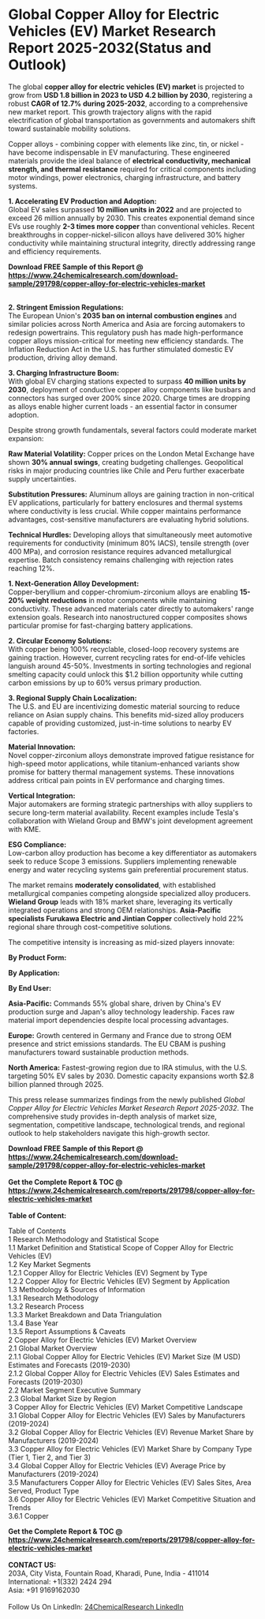 <h1>Global Copper Alloy for Electric Vehicles (EV) Market Research Report 2025-2032(Status and Outlook)</h1><p>The global <strong>copper alloy for electric vehicles (EV) market</strong> is projected to grow from <strong>USD 1.8 billion in 2023 to USD 4.2 billion by 2030</strong>, registering a robust <strong>CAGR of 12.7% during 2025-2032</strong>, according to a comprehensive new market report. This growth trajectory aligns with the rapid electrification of global transportation as governments and automakers shift toward sustainable mobility solutions.</p><p>Copper alloys - combining copper with elements like zinc, tin, or nickel - have become indispensable in EV manufacturing. These engineered materials provide the ideal balance of <strong>electrical conductivity, mechanical strength, and thermal resistance</strong> required for critical components including motor windings, power electronics, charging infrastructure, and battery systems.</p><p><strong>1. Accelerating EV Production and Adoption:</strong><br>
Global EV sales surpassed <strong>10 million units in 2022</strong> and are projected to exceed 26 million annually by 2030. This creates exponential demand since EVs use roughly <strong>2-3 times more copper</strong> than conventional vehicles. Recent breakthroughs in copper-nickel-silicon alloys have delivered 30% higher conductivity while maintaining structural integrity, directly addressing range and efficiency requirements.</p><div><b>Download FREE Sample of this Report @ 
            <a href="https://www.24chemicalresearch.com/download-sample/291798/copper-alloy-for-electric-vehicles-market">
            https://www.24chemicalresearch.com/download-sample/291798/copper-alloy-for-electric-vehicles-market</a></b></div><br><p><strong>2. Stringent Emission Regulations:</strong><br>
The European Union's <strong>2035 ban on internal combustion engines</strong> and similar policies across North America and Asia are forcing automakers to redesign powertrains. This regulatory push has made high-performance copper alloys mission-critical for meeting new efficiency standards. The Inflation Reduction Act in the U.S. has further stimulated domestic EV production, driving alloy demand.</p><p><strong>3. Charging Infrastructure Boom:</strong><br>
With global EV charging stations expected to surpass <strong>40 million units by 2030</strong>, deployment of conductive copper alloy components like busbars and connectors has surged over 200% since 2020. Charge times are dropping as alloys enable higher current loads - an essential factor in consumer adoption.</p><p>Despite strong growth fundamentals, several factors could moderate market expansion:</p><p><strong>Raw Material Volatility:</strong> Copper prices on the London Metal Exchange have shown <strong>30% annual swings</strong>, creating budgeting challenges. Geopolitical risks in major producing countries like Chile and Peru further exacerbate supply uncertainties.</p><p><strong>Substitution Pressures:</strong> Aluminum alloys are gaining traction in non-critical EV applications, particularly for battery enclosures and thermal systems where conductivity is less crucial. While copper maintains performance advantages, cost-sensitive manufacturers are evaluating hybrid solutions.</p><p><strong>Technical Hurdles:</strong> Developing alloys that simultaneously meet automotive requirements for conductivity (minimum 80% IACS), tensile strength (over 400 MPa), and corrosion resistance requires advanced metallurgical expertise. Batch consistency remains challenging with rejection rates reaching 12%.</p><p><strong>1. Next-Generation Alloy Development:</strong><br>
Copper-beryllium and copper-chromium-zirconium alloys are enabling <strong>15-20% weight reductions</strong> in motor components while maintaining conductivity. These advanced materials cater directly to automakers' range extension goals. Research into nanostructured copper composites shows particular promise for fast-charging battery applications.</p><p><strong>2. Circular Economy Solutions:</strong><br>
With copper being 100% recyclable, closed-loop recovery systems are gaining traction. However, current recycling rates for end-of-life vehicles languish around 45-50%. Investments in sorting technologies and regional smelting capacity could unlock this $1.2 billion opportunity while cutting carbon emissions by up to 60% versus primary production.</p><p><strong>3. Regional Supply Chain Localization:</strong><br>
The U.S. and EU are incentivizing domestic material sourcing to reduce reliance on Asian supply chains. This benefits mid-sized alloy producers capable of providing customized, just-in-time solutions to nearby EV factories.</p><p><strong>Material Innovation:</strong><br>
	Novel copper-zirconium alloys demonstrate improved fatigue resistance for high-speed motor applications, while titanium-enhanced variants show promise for battery thermal management systems. These innovations address critical pain points in EV performance and charging times.</p><p><strong>Vertical Integration:</strong><br>
	Major automakers are forming strategic partnerships with alloy suppliers to secure long-term material availability. Recent examples include Tesla's collaboration with Wieland Group and BMW's joint development agreement with KME.</p><p><strong>ESG Compliance:</strong><br>
	Low-carbon alloy production has become a key differentiator as automakers seek to reduce Scope 3 emissions. Suppliers implementing renewable energy and water recycling systems gain preferential procurement status.</p><p>The market remains <strong>moderately consolidated</strong>, with established metallurgical companies competing alongside specialized alloy producers. <strong>Wieland Group</strong> leads with 18% market share, leveraging its vertically integrated operations and strong OEM relationships. <strong>Asia-Pacific specialists Furukawa Electric and Jintian Copper</strong> collectively hold 22% regional share through cost-competitive solutions.</p><p>The competitive intensity is increasing as mid-sized players innovate:</p><p><strong>By Product Form:</strong></p><p><strong>By Application:</strong></p><p><strong>By End User:</strong></p><p><strong>Asia-Pacific:</strong> Commands 55% global share, driven by China's EV production surge and Japan's alloy technology leadership. Faces raw material import dependencies despite local processing advantages.</p><p><strong>Europe:</strong> Growth centered in Germany and France due to strong OEM presence and strict emissions standards. The EU CBAM is pushing manufacturers toward sustainable production methods.</p><p><strong>North America:</strong> Fastest-growing region due to IRA stimulus, with the U.S. targeting 50% EV sales by 2030. Domestic capacity expansions worth $2.8 billion planned through 2025.</p><p>This press release summarizes findings from the newly published <em>Global Copper Alloy for Electric Vehicles Market Research Report 2025-2032</em>. The comprehensive study provides in-depth analysis of market size, segmentation, competitive landscape, technological trends, and regional outlook to help stakeholders navigate this high-growth sector.</p><div><b>Download FREE Sample of this Report @ 
            <a href="https://www.24chemicalresearch.com/download-sample/291798/copper-alloy-for-electric-vehicles-market">
            https://www.24chemicalresearch.com/download-sample/291798/copper-alloy-for-electric-vehicles-market</a></b></div><br><div><b>Get the Complete Report & TOC @ 
            <a href="https://www.24chemicalresearch.com/reports/291798/copper-alloy-for-electric-vehicles-market">
            https://www.24chemicalresearch.com/reports/291798/copper-alloy-for-electric-vehicles-market</a></b></div><br>
            <b>Table of Content:</b><p>Table of Contents<br />
1 Research Methodology and Statistical Scope<br />
1.1 Market Definition and Statistical Scope of Copper Alloy for Electric Vehicles (EV)<br />
1.2 Key Market Segments<br />
1.2.1 Copper Alloy for Electric Vehicles (EV) Segment by Type<br />
1.2.2 Copper Alloy for Electric Vehicles (EV) Segment by Application<br />
1.3 Methodology & Sources of Information<br />
1.3.1 Research Methodology<br />
1.3.2 Research Process<br />
1.3.3 Market Breakdown and Data Triangulation<br />
1.3.4 Base Year<br />
1.3.5 Report Assumptions & Caveats<br />
2 Copper Alloy for Electric Vehicles (EV) Market Overview<br />
2.1 Global Market Overview<br />
2.1.1 Global Copper Alloy for Electric Vehicles (EV) Market Size (M USD) Estimates and Forecasts (2019-2030)<br />
2.1.2 Global Copper Alloy for Electric Vehicles (EV) Sales Estimates and Forecasts (2019-2030)<br />
2.2 Market Segment Executive Summary<br />
2.3 Global Market Size by Region<br />
3 Copper Alloy for Electric Vehicles (EV) Market Competitive Landscape<br />
3.1 Global Copper Alloy for Electric Vehicles (EV) Sales by Manufacturers (2019-2024)<br />
3.2 Global Copper Alloy for Electric Vehicles (EV) Revenue Market Share by Manufacturers (2019-2024)<br />
3.3 Copper Alloy for Electric Vehicles (EV) Market Share by Company Type (Tier 1, Tier 2, and Tier 3)<br />
3.4 Global Copper Alloy for Electric Vehicles (EV) Average Price by Manufacturers (2019-2024)<br />
3.5 Manufacturers Copper Alloy for Electric Vehicles (EV) Sales Sites, Area Served, Product Type<br />
3.6 Copper Alloy for Electric Vehicles (EV) Market Competitive Situation and Trends<br />
3.6.1 Copper </p><div><b>Get the Complete Report & TOC @ 
            <a href="https://www.24chemicalresearch.com/reports/291798/copper-alloy-for-electric-vehicles-market">
            https://www.24chemicalresearch.com/reports/291798/copper-alloy-for-electric-vehicles-market</a></b></div><br><b>CONTACT US:</b><br>
            203A, City Vista, Fountain Road, Kharadi, Pune, India - 411014<br>
            International: +1(332) 2424 294<br>
            Asia: +91 9169162030 <br><br>
            Follow Us On LinkedIn: <a href="https://www.linkedin.com/company/24chemicalresearch/">24ChemicalResearch LinkedIn</a>